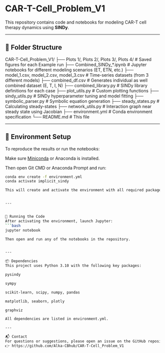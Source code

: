 # CAR-T-Cell_Problem_V1

This repository contains code and notebooks for modeling CAR-T cell therapy dynamics using **SINDy**. 

---

## 📁 Folder Structure

CAR-T-Cell_Problem_V1/
├── Plots 1/, Plots 2/, Plots 3/, Plots 4/ # Saved figures for each Example run
├── Combined_SINDy_*.ipynb # Jupyter notebooks for different modeling scenarios (ET, ETN, etc.)
├── model_1.csv, model_2.csv, model_3.csv # Time-series datasets (from 3 different models)
├── combined_df.csv # Generates individual as well combined dataset (E, T, I, N)
├── combined_library.py # SINDy library definitions for each case
├── plot_utils.py # Custom plotting functions
├── sindy_utils.py # SINDy hyperparameter tuning and model fitting
├── symbolic_parser.py # Symbolic equation generation
├── steady_states.py # Calculating steady-states
├── network_utils.py # Interaction graph near steady state using Jacobian
├── environment.yml # Conda environment specification
└── README.md # This file


---


## 🧪 Environment Setup

To reproduce the results or run the notebooks:

Make sure [Miniconda](https://docs.conda.io/en/latest/miniconda.html) or Anaconda is installed.

Then open Git CMD or Anaconda Prompt and run:

```bash
conda env create -f environment.yml
conda activate implicit_sindy

This will create and activate the environment with all required packages.


---


🚀 Running the Code
After activating the environment, launch Jupyter:
```bash
jupyter notebook

Then open and run any of the notebooks in the repository.


---

📦 Dependencies
This project uses Python 3.10 with the following key packages:

pysindy

sympy

scikit-learn, scipy, numpy, pandas

matplotlib, seaborn, plotly

graphviz

All dependencies are listed in environment.yml.

---

📬 Contact
For questions or suggestions, please open an issue on the GitHub repository:
👉 https://github.com/Alka-CBhub/CAR-T-Cell_Problem_V1



